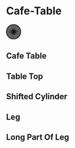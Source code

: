 # Cafe-Table

![](/project.svg)

## Cafe Table


## Table Top


## Shifted Cylinder


## Leg


## Long Part Of Leg



